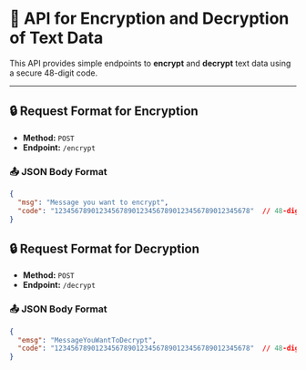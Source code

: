 # 🔐 API for Encryption and Decryption of Text Data

This API provides simple endpoints to **encrypt** and **decrypt** text data using a secure 48-digit code.

---

## 🔒 Request Format for Encryption

- **Method:** `POST`  
- **Endpoint:** `/encrypt`

### 📤 JSON Body Format

```json
{
  "msg": "Message you want to encrypt",
  "code": "123456789012345678901234567890123456789012345678"  // 48-digit code
} 
```

## 🔒 Request Format for Decryption

- **Method:** `POST`  
- **Endpoint:** `/decrypt`

### 📤 JSON Body Format

```json
{
  "emsg": "MessageYouWantToDecrypt",
  "code": "123456789012345678901234567890123456789012345678"  // 48-digit code
}
```
